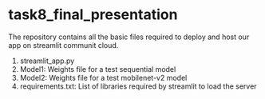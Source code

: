 
# task8_final_presentation
The repository contains all the basic files required to deploy and host our app on streamlit communit cloud.
1. streamlit_app.py
2. Model1: Weights file for a test sequential model 
3. Model2: Weights file for a test mobilenet-v2 model
4. requirements.txt: List of libraries required by streamlit to load the server
